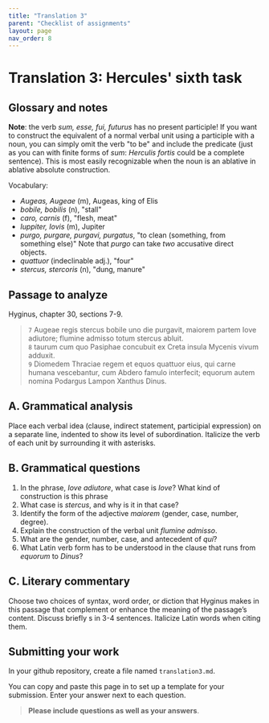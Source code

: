 ```yaml
---
title: "Translation 3"
parent: "Checklist of assignments"
layout: page
nav_order: 8
---
```


# Translation 3: Hercules' sixth task




## Glossary and notes

**Note**: the verb *sum, esse, fui, futurus* has no present participle!  If you want to construct the equivalent of a normal verbal unit using a participle with a noun, you can simply omit the verb "to be" and include the predicate (just as you can with finite forms of *sum*:  *Herculis fortis* could be a complete sentence).  This is most easily recognizable when the noun is an ablative in ablative absolute construction.

Vocabulary:

- *Augeas, Augeae* (m), Augeas, king of Elis
- *bobile, bobilis* (n), "stall"
- *caro, carnis* (f), "flesh, meat"
- *Iuppiter, Iovis* (m), Jupiter
- *purgo, purgare, purgavi, purgatus*, "to clean (something, from something else)" Note that *purgo* can take *two* accusative direct objects.
- *quattuor* (indeclinable adj.), "four"
- *stercus, stercoris* (n), "dung, manure"


## Passage to analyze

Hyginus, chapter 30, sections 7-9.

> `7` Augeae regis stercus bobile uno die purgavit, maiorem partem Iove adiutore; flumine admisso totum stercus abluit.  
> `8` taurum cum quo Pasiphae concubuit ex Creta insula Mycenis vivum adduxit.  
> `9` Diomedem Thraciae regem et equos quattuor eius, qui carne humana vescebantur, cum Abdero famulo interfecit; equorum autem nomina Podargus Lampon Xanthus Dinus. 


## A. Grammatical analysis

Place each verbal idea (clause, indirect statement, participial expression) on a separate line, indented to show its level of subordination.  Italicize the verb of each unit by surrounding it with asterisks.

## B. Grammatical questions

1. In the phrase, *Iove adiutore*, what case is *Iove*?  What kind of construction is this phrase
1. What case is *stercus*, and why is it in that case?
2. Identify the form of the adjective *maiorem* (gender, case, number, degree).
3. Explain the construction of the verbal unit *flumine admisso*.
4. What are the gender, number, case, and antecedent of *qui*? 
5. What Latin verb form has to be understood in the clause that runs from *equorum* to *Dinus*?


## C. Literary commentary

Choose two choices of syntax, word order, or diction that Hyginus makes in this passage that complement or enhance the meaning of the passage’s content. Discuss briefly s in 3-4 sentences. Italicize Latin words when citing them.




## Submitting your work



In your github repository, create a file named `translation3.md`.

You can copy and paste this page in to set up a template for your submission.  Enter your answer next to each question.

> **Please include questions as well as your answers**. 

